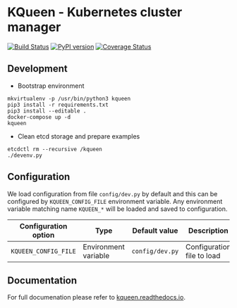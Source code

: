 # KQueen - Kubernetes cluster manager

[![Build Status](https://travis-ci.org/Mirantis/kqueen.svg?branch=master)](https://travis-ci.org/Mirantis/kqueen)
[![PyPI version](https://badge.fury.io/py/kqueen.svg)](https://badge.fury.io/py/kqueen)
[![Coverage Status](https://coveralls.io/repos/github/Mirantis/kqueen/badge.svg?branch=master)](https://coveralls.io/github/Mirantis/kqueen?branch=master)

## Development

* Bootstrap environment

```
mkvirtualenv -p /usr/bin/python3 kqueen
pip3 install -r requirements.txt
pip3 install --editable .
docker-compose up -d
kqueen
```

* Clean etcd storage and prepare examples

```
etcdctl rm --recursive /kqueen
./devenv.py
```

## Configuration

We load configuration from file `config/dev.py` by default and this can be configured by `KQUEEN_CONFIG_FILE` environment variable. Any environment variable matching name `KQUEEN_*` will be loaded and saved to configuration.

| Configuration option | Type | Default value | Description |
| --- | --- | --- | --- |
| `KQUEEN_CONFIG_FILE` | Environment variable | `config/dev.py` | Configuration file to load |

## Documentation

For full documenation please refer to [kqueen.readthedocs.io](http://kqueen.readthedocs.io).
